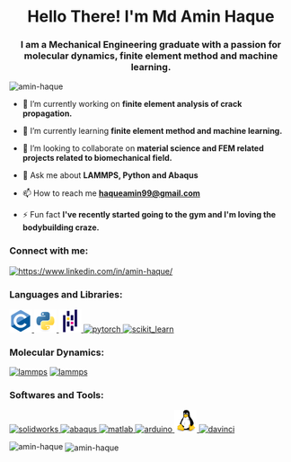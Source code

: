 <h1 align="center">Hello There! I'm Md Amin Haque</h1>
<h3 align="center">I am a Mechanical Engineering graduate with a passion for molecular dynamics, finite element method and machine learning.</h3>

<p align="left"> <img src="https://komarev.com/ghpvc/?username=amin-haque&label=Profile%20views&color=0e75b6&style=flat" alt="amin-haque" /> </p>

- 🔭 I’m currently working on **finite element analysis of crack propagation.**

- 🌱 I’m currently learning **finite element method and machine learning.**

- 👯 I’m looking to collaborate on **material science and FEM related projects related to biomechanical field.**

- 💬 Ask me about **LAMMPS, Python and Abaqus**

- 📫 How to reach me **haqueamin99@gmail.com**

- ⚡ Fun fact **I've recently started going to the gym and I'm loving the bodybuilding craze.**

<h3 align="left">Connect with me:</h3>
<p align="left">
<a href="https://linkedin.com/in/https://www.linkedin.com/in/amin-haque/" target="blank"><img align="center" src="https://raw.githubusercontent.com/rahuldkjain/github-profile-readme-generator/master/src/images/icons/Social/linked-in-alt.svg" alt="https://www.linkedin.com/in/amin-haque/" height="30" width="40" /></a>
</p>

<h3 align="left">Languages and Libraries:</h3>
<p align="left"> <a href="https://www.cprogramming.com/" target="_blank" rel="noreferrer"> <img src="https://raw.githubusercontent.com/devicons/devicon/master/icons/c/c-original.svg" alt="c" width="40" height="40"/> </a> <a href="https://www.python.org" target="_blank" rel="noreferrer"> <img src="https://raw.githubusercontent.com/devicons/devicon/master/icons/python/python-original.svg" alt="python" width="40" height="40"/> </a>  <a href="https://pandas.pydata.org/" target="_blank" rel="noreferrer"> <img src="https://raw.githubusercontent.com/devicons/devicon/2ae2a900d2f041da66e950e4d48052658d850630/icons/pandas/pandas-original.svg" alt="pandas" width="40" height="40"/> </a> <a href="https://pytorch.org/" target="_blank" rel="noreferrer"> <img src="https://www.vectorlogo.zone/logos/pytorch/pytorch-icon.svg" alt="pytorch" width="40" height="40"/> </a> <a href="https://scikit-learn.org/" target="_blank" rel="noreferrer"> <img src="https://upload.wikimedia.org/wikipedia/commons/0/05/Scikit_learn_logo_small.svg" alt="scikit_learn" width="40" height="40"/> </a> </p>

<h3 align="left">Molecular Dynamics:</h3>
<p align="left"> <a href="https://www.lammps.org/#gsc.tab=0" target="_blank" rel="noreferrer"> <img src="https://www.lammps.org/movies/logo.gif" alt="lammps" width="60" height="40"/></a> <a href="https://www.ovito.org/" target="_blank" rel="noreferrer"> <img src="https://www.ovito.org/_astro/ovito_logo_256.QJOLhqx1_1Bxh16.webp" alt="lammps" width="40" height="40"/></a> </p>

<h3 align="left">Softwares and Tools:</h3>
<p align="left"> <a href="https://www.solidworks.com/" target="_blank" rel="noreferrer"> <img src="https://encrypted-tbn0.gstatic.com/images?q=tbn:ANd9GcREr5dVvxrtFX1GqvFPySiAbMmN--oBbmuVJmBqYztfog&s" alt="solidworks" width="40" height="40"/> </a><a href="https://www.3ds.com/products/simulia/abaqus" target="_blank" rel="noreferrer"> <img src="https://access.tufts.edu/sites/default/files/styles/app_store_product_image/public/2017-12/simulia-abaqus.png?itok=aFz7AW6E" alt="abaqus" width="80" height="40"/> </a></a><a href="https://www.mathworks.com/" target="_blank" rel="noreferrer"> <img src="https://upload.wikimedia.org/wikipedia/commons/2/21/Matlab_Logo.png" alt="matlab" width="40" height="40"/> </a> <a href="https://www.arduino.cc/" target="_blank" rel="noreferrer"> <img src="https://cdn.worldvectorlogo.com/logos/arduino-1.svg" alt="arduino" width="40" height="40"/> </a>  <a href="https://www.linux.org/" target="_blank" rel="noreferrer"> <img src="https://raw.githubusercontent.com/devicons/devicon/master/icons/linux/linux-original.svg" alt="linux" width="40" height="40"/> </a> <a href="https://www.blackmagicdesign.com/products/davinciresolve" target="_blank" rel="noreferrer"> <img src="https://banner2.cleanpng.com/20180802/rpp/a60e935c80db51c757fc0ac7cf5bc434.webp" alt="davinci" width="40" height="40"/> </a> </p>

<p><img align="left" src="https://github-readme-stats.vercel.app/api/top-langs?username=amin-haque&show_icons=true&locale=en&layout=compact" alt="amin-haque" /></p>

<p>&nbsp;<img align="center" src="https://github-readme-stats.vercel.app/api?username=amin-haque&show_icons=true&locale=en" alt="amin-haque" /></p>
